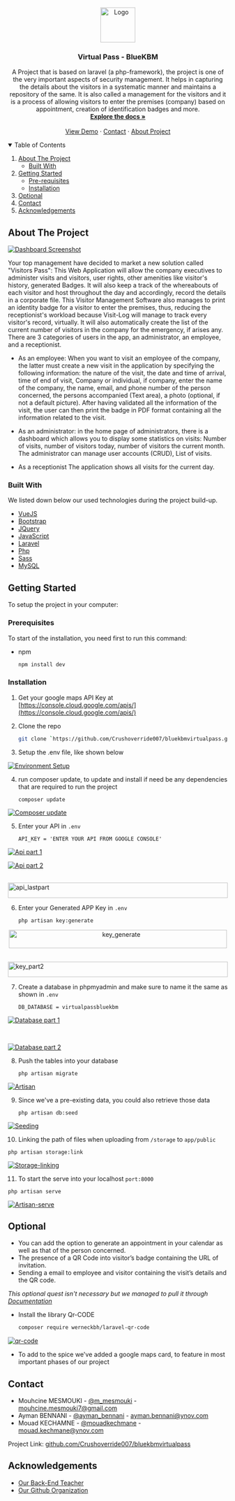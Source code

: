 
<br />
<p align="center">
  <a href="Readmeimages/site_logo.png">
    <img src="Readmeimages/site_logo.png" alt="Logo" width="80" height="80">
  </a>

  <h3 align="center">Virtual Pass - BlueKBM</h3>

  <p align="center">
    A Project that is based on laravel (a php-framework), the project is one of the very important aspects of security management. It helps in capturing the details about the visitors in a systematic manner and maintains a repository of the same. It is also called a management for the visitors and it is a process of allowing visitors to enter the premises (company) based on appointment, creation of identification badges and more.
    <br />
    <a href="https://github.com/crushoverride007/bluekbmvirtualpass"><strong>Explore the docs »</strong></a>
    <br />
    <br />
    <a href="https://github.com/crushoverride007/bluekbmvirtualpass">View Demo</a>
    ·
    <a href="https://github.com/crushoverride007/bluekbmvirtualpass">Contact</a>
    ·
    <a href="https://github.com/crushoverride007/bluekbmvirtualpass">About Project</a>
  </p>
</p>


<details open="open">
  <summary>Table of Contents</summary>
  <ol>
    <li>
      <a href="#about-the-project">About The Project</a>
      <ul>
        <li><a href="#built-with">Built With</a></li>
      </ul>
    </li>
    <li>
      <a href="#getting-started">Getting Started</a>
      <ul>
        <li><a href="#prerequisites">Pre-requisites</a></li>
        <li><a href="#installation">Installation</a></li>
      </ul>
    </li>
    <li><a href="#optional">Optional</a></li>
    <li><a href="#contact">Contact</a></li>
    <li><a href="#acknowledgements">Acknowledgements</a></li>
  </ol>
</details>



## About The Project

[![Dashboard Screenshot][product-screenshot]](https://github.com/crushoverride007/bluekbmvirtualpass)

Your top management have decided to market a new solution called "Visitors Pass": This Web Application will allow the company executives to administer visits and visitors, 
user rights, other amenities like visitor's history, generated Badges. It will also keep a track of the whereabouts of each visitor and host throughout the day
and accordingly, record the details in a corporate file. This Visitor Management Software also manages to print an identity
badge for a visitor to enter the premises, thus, reducing the receptionist's workload because Visit-Log will manage to track every visitor's record, virtually. 
It will also automatically create the list of the current number of visitors in the company for the emergency, if arises any. There are 3 categories of users in the app, 
an administrator, an employee, and a receptionist.

* As an employee:
When you want to visit an employee of the company, the latter must
create a new visit in the application by specifying the following
information: the nature of the visit, the date and time of arrival, time
of end of visit, Company or individual, if company, enter the name of
the company, the name, email, and phone number of the person
concerned, the persons accompanied (Text area), a photo (optional,
if not a default picture).
After having validated all the information of the visit, the user can
then print the badge in PDF format containing all the information
related to the visit.

* As an administrator:
in the home page of administrators, there is a dashboard which allows
you to display some statistics on visits: Number of visits, number of
visitors today, number of visitors the current month. The
administrator can manage user accounts (CRUD), List of visits.

* As a receptionist
The application shows all visits for the current day.

### Built With

We listed down below our used technologies during the project build-up.

* [VueJS](https://vuejs.org/)
* [Bootstrap](https://getbootstrap.com)
* [JQuery](https://jquery.com)
* [JavaScript](https://www.javascript.com/)
* [Laravel](https://laravel.com)
* [Php](https://www.php.net/)
* [Sass](https://sass-lang.com/)
* [MySQL](https://www.mysql.com/)


## Getting Started

To setup the project in your computer:

### Prerequisites

To start of the installation, you need first to run this command:

* npm

  ```sh
  npm install dev
  ```

### Installation

1. Get your google maps API Key at [https://console.cloud.google.com/apis/](https://console.cloud.google.com/apis/)


2. Clone the repo
   ```sh
   git clone `https://github.com/Crushoverride007/bluekbmvirtualpass.git`
   ```

3. Setup the .env file, like shown below


[![Environment Setup][environments-setup]](https://github.com/crushoverride007/bluekbmvirtualpass)


4. run composer update, to update and install if need be any dependencies that are required to run the project

   ```
   composer update
   ```
[![Composer update][composer-update]](https://github.com/crushoverride007/bluekbmvirtualpass)

5. Enter your API in `.env`

   ```
   API_KEY = 'ENTER YOUR API FROM GOOGLE CONSOLE'
   ```

[![Api part 1][api_google-maps-p1]](https://github.com/crushoverride007/bluekbmvirtualpass)
</br>

[![Api part 2][api_google-maps-p2]](https://github.com/crushoverride007/bluekbmvirtualpass)

</br>

<img src="Readmeimages/api_key-in-env.PNG" alt="api_lastpart" width="100%" height="35">



6. Enter your Generated APP Key in `.env`

   ```
   php artisan key:generate
   ```
<p align="center">
<img src="Readmeimages/key_generate-part1.PNG" alt="key_generate" width="500" height="42">
</p>
</br>

<img src="Readmeimages/key_generate-part2.PNG" alt="key_part2" width="100%" height="35">

7. Create a database in phpmyadmin and make sure to name it the same as shown in `.env`

   ```
   DB_DATABASE = virtualpassbluekbm
   ```

[![Database part 1][Database_part1]](https://github.com/crushoverride007/bluekbmvirtualpass)



</br>

[![Database part 2][Database_part2]](https://github.com/crushoverride007/bluekbmvirtualpass)

8. Push the tables into your database

   ```
   php artisan migrate
   ```

[![Artisan][Artisan-migrate]](https://github.com/crushoverride007/bluekbmvirtualpass)

9. Since we've a pre-existing data, you could also retrieve those data

   ```
   php artisan db:seed
   ```

[![Seeding][Seeding]](https://github.com/crushoverride007/bluekbmvirtualpass)

10. Linking the path of files when uploading from `/storage` to `app/public`

   ```
   php artisan storage:link
   ```

[![Storage-linking][Storage-linking]](https://github.com/crushoverride007/bluekbmvirtualpass)

11. To start the serve into your localhost `port:8000`

   ```
   php artisan serve
   ```

[![Artisan-serve][Artisan-serve]](https://github.com/crushoverride007/bluekbmvirtualpass)



## Optional

* You can add the option to generate an appointment in your
calendar as well as that of the person concerned.
* The presence of a QR Code into visitor’s badge containing the
URL of invitation.
* Sending a email to employee and visitor containing the visit’s
details and the QR code.

_This optional quest isn't necessary but we managed to pull it through [Documentation](https://github.com/crushoverride007/bluekbmvirtualpass)_


* Install the library Qr-CODE

   ```sh
   composer require werneckbh/laravel-qr-code
   ```

[![qr-code][qr-code]](https://github.com/crushoverride007/bluekbmvirtualpass)

* To add to the spice we've added a google maps card, to feature in most important phases of our project


## Contact

* Mouhcine MESMOUKI - [@m_mesmouki](https://twitter.com/m_mesmouki) - mouhcine.mesmouki7@gmail.com
* Ayman BENNANI - [@ayman_bennani](https://www.instagram.com/aymanbennani/) - ayman.bennani@ynov.com
* Mouad KECHAMNE - [@mouadkechmane](https://www.instagram.com/mouadkechmane/) - mouad.kechmane@ynov.com

Project Link: [github.com/Crushoverride007/bluekbmvirtualpass](https://github.com/Crushoverride007/bluekbmvirtualpass)


## Acknowledgements
* [Our Back-End Teacher](http://amineelkhal.com/)
* [Our Github Organization](https://github.com/Devame-corporation)


[product-screenshot]: Readmeimages/Dashboard.PNG
[environments-setup]: Readmeimages/environments_setup.PNG
[composer-update]: Readmeimages/composer_update.PNG
[api_google-maps-p1]: Readmeimages/apiformaps.PNG
[api_google-maps-p2]: Readmeimages/api_google_maps_generate.PNG
[api_google-maps-p3]: Readmeimages/api_key-in-env.PNG
[key_generatep1]: Readmeimages/key_generate-part1.PNG
[key_generatep2]: Readmeimages/key_generate-part2.PNG
[Database_part1]: Readmeimages/dbpart1.png
[Database_part2]: Readmeimages/dbpart2.png
[Artisan-migrate]: Readmeimages/php_artisan_migrate.PNG
[Storage-linking]: Readmeimages/php_artisan_storage_link.PNG
[Artisan-serve]: Readmeimages/php_artisan_serve.png
[Seeding]: Readmeimages/php_artisan_db_seed.PNG
[qr-code]: Readmeimages/qrcode_generating.PNG

